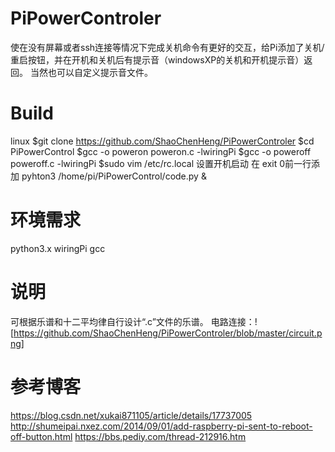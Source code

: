 # PiPowerControler
使在没有屏幕或者ssh连接等情况下完成关机命令有更好的交互，给Pi添加了关机/重启按钮，并在开机和关机后有提示音（windowsXP的关机和开机提示音）返回。
当然也可以自定义提示音文件。

# Build
linux
$git clone https://github.com/ShaoChenHeng/PiPowerControler
$cd PiPowerControl
$gcc -o poweron poweron.c -lwiringPi
$gcc -o poweroff poweroff.c -lwiringPi
$sudo vim /etc/rc.local
设置开机启动
在 exit 0前一行添加 pyhton3 /home/pi/PiPowerControl/code.py &

# 环境需求
python3.x
wiringPi
gcc

# 说明
可根据乐谱和十二平均律自行设计“.c”文件的乐谱。
电路连接：![https://github.com/ShaoChenHeng/PiPowerControler/blob/master/circuit.png]

# 参考博客
https://blog.csdn.net/xukai871105/article/details/17737005
http://shumeipai.nxez.com/2014/09/01/add-raspberry-pi-sent-to-reboot-off-button.html
https://bbs.pediy.com/thread-212916.htm
